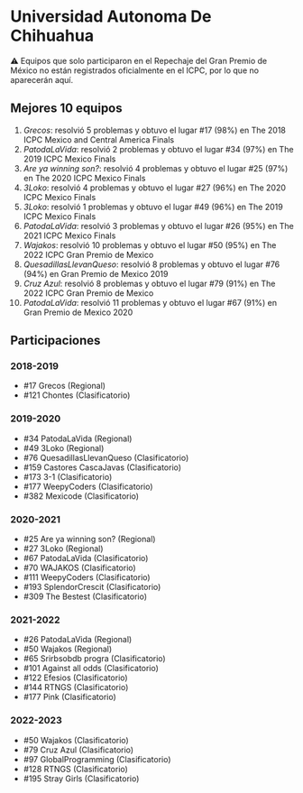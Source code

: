 # Universidad Autonoma De Chihuahua

:warning: Equipos que solo participaron en el Repechaje del Gran Premio de México no están registrados oficialmente en el ICPC, por lo que no aparecerán aquí.

## Mejores 10 equipos

1. _Grecos_: resolvió 5 problemas y obtuvo el lugar #17 (98%) en The 2018 ICPC Mexico and Central America Finals
1. _PatodaLaVida_: resolvió 2 problemas y obtuvo el lugar #34 (97%) en The 2019 ICPC Mexico Finals
1. _Are ya winning son?_: resolvió 4 problemas y obtuvo el lugar #25 (97%) en The 2020 ICPC Mexico Finals
1. _3Loko_: resolvió 4 problemas y obtuvo el lugar #27 (96%) en The 2020 ICPC Mexico Finals
1. _3Loko_: resolvió 1 problemas y obtuvo el lugar #49 (96%) en The 2019 ICPC Mexico Finals
1. _PatodaLaVida_: resolvió 3 problemas y obtuvo el lugar #26 (95%) en The 2021 ICPC Mexico Finals
1. _Wajakos_: resolvió 10 problemas y obtuvo el lugar #50 (95%) en The 2022 ICPC Gran Premio de Mexico
1. _QuesadillasLlevanQueso_: resolvió 8 problemas y obtuvo el lugar #76 (94%) en Gran Premio de Mexico 2019
1. _Cruz Azul_: resolvió 8 problemas y obtuvo el lugar #79 (91%) en The 2022 ICPC Gran Premio de Mexico
1. _PatodaLaVida_: resolvió 11 problemas y obtuvo el lugar #67 (91%) en Gran Premio de Mexico 2020

## Participaciones

### 2018-2019

- #17 Grecos (Regional)
- #121 Chontes (Clasificatorio)

### 2019-2020

- #34 PatodaLaVida (Regional)
- #49 3Loko (Regional)
- #76 QuesadillasLlevanQueso (Clasificatorio)
- #159 Castores CascaJavas (Clasificatorio)
- #173 3-1 (Clasificatorio)
- #177 WeepyCoders (Clasificatorio)
- #382 Mexicode (Clasificatorio)

### 2020-2021

- #25 Are ya winning son? (Regional)
- #27 3Loko (Regional)
- #67 PatodaLaVida (Clasificatorio)
- #70 WAJAKOS (Clasificatorio)
- #111 WeepyCoders (Clasificatorio)
- #193 SplendorCrescit (Clasificatorio)
- #309 The Bestest (Clasificatorio)

### 2021-2022

- #26 PatodaLaVida (Regional)
- #50 Wajakos (Regional)
- #65 Srirbsobdb progra (Clasificatorio)
- #101 Against all odds (Clasificatorio)
- #122 Efesios (Clasificatorio)
- #144 RTNGS (Clasificatorio)
- #177 Pink (Clasificatorio)

### 2022-2023

- #50 Wajakos (Clasificatorio)
- #79 Cruz Azul (Clasificatorio)
- #97 GlobalProgramming (Clasificatorio)
- #128 RTNGS (Clasificatorio)
- #195 Stray Girls (Clasificatorio)



